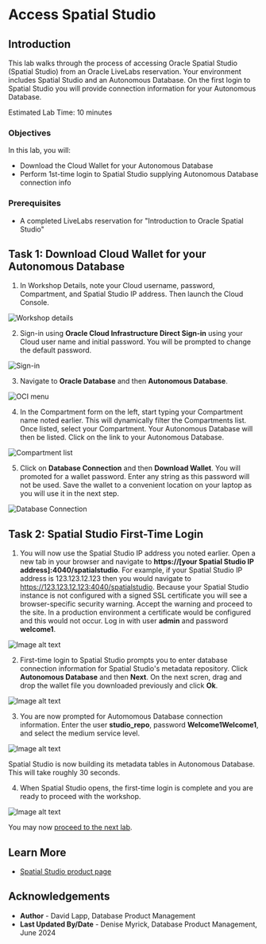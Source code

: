 # Access Spatial Studio

## Introduction

This lab walks through the process of accessing Oracle Spatial Studio (Spatial Studio) from an Oracle LiveLabs reservation. Your environment includes Spatial Studio and an Autonomous Database. On the first login to Spatial Studio you will provide connection information for your Autonomous Database.

Estimated Lab Time: 10 minutes

### Objectives

In this lab, you will:
* Download the Cloud Wallet for your Autonomous Database
* Perform 1st-time login to Spatial Studio supplying Autonomous Database connection info

### Prerequisites

* A completed LiveLabs reservation for "Introduction to Oracle Spatial Studio" 

<!-- *This is the "fold" - below items are collapsed by default* -->

## Task 1: Download Cloud Wallet for your Autonomous Database 

1. In Workshop Details, note your Cloud username, password, Compartment, and Spatial Studio IP address. Then launch the Cloud Console.

 ![Workshop details](images/workshopdetails-v2.png "Workshop details")  

2. Sign-in using **Oracle Cloud Infrastructure Direct Sign-in** using your Cloud user name and initial password. You will be prompted to change the default password.

 ![Sign-in](images/signin.png "Sign-in")  

3. Navigate to **Oracle Database** and then **Autonomous Database**.

 ![OCI menu](images/cloudmenu.png "OCI Menu") 

4. In the Compartment form on the left, start typing your Compartment name noted earlier. This will dynamically filter the Compartments list. Once listed, select your Compartment. Your Autonomous Database will then be listed. Click on the link to your Autonomous Database.

 ![Compartment list](images/compartmentlist-v2.png "Compartment list") 

5. Click on **Database Connection** and then **Download Wallet**. You will promoted for a wallet password. Enter any string as this password will not be used. Save the wallet to a convenient location on your laptop as you will use it in the next step.

 ![Database Connection](images/databaseconnection-v2.png "Database connection") 

## Task 2: Spatial Studio First-Time Login 

1. You will now use the Spatial Studio IP address you noted earlier. Open a new tab in your browser and navigate to **https://[your Spatial Studio IP address]:4040/spatialstudio**. For example, if your Spatial Studio IP address is 123.123.12.123 then you would navigate to https://123.123.12.123:4040/spatialstudio. Because your Spatial Studio instance is not configured with a signed SSL certificate you will see a browser-specific security warning. Accept the warning and proceed to the site. In a production environment a certificate would be configured and this would not occur. Log in with user **admin** and password **welcome1**.
   
 ![Image alt text](images/2-1.png "Image title")    
   
   
2. First-time login to Spatial Studio prompts you to enter database connection information for Spatial Studio's metadata repository. Click **Autonomous Database** and then **Next**. On the next scren, drag and drop the wallet file you downloaded previously and click **Ok**.

 ![Image alt text](images/2-2.png "Image title") 

3. You are now prompted for Automomous Database connection information. Enter the user **studio_repo**, password **Welcome1Welcome1**, and select the medium service level. 

 ![Image alt text](images/2-3.png "Image title")  

 Spatial Studio is now building its metadata tables in Autonomous Database. This will take roughly 30 seconds.

4. When Spatial Studio opens, the first-time login is complete and you are ready to proceed with the workshop.

 ![Image alt text](images/2-4.png "Image title")  

You may now [proceed to the next lab](#next).

## Learn More
* [Spatial Studio product page](https://oracle.com/goto/spatialstudio)

## Acknowledgements
* **Author** - David Lapp, Database Product Management
* **Last Updated By/Date** - Denise Myrick, Database Product Management, June 2024

